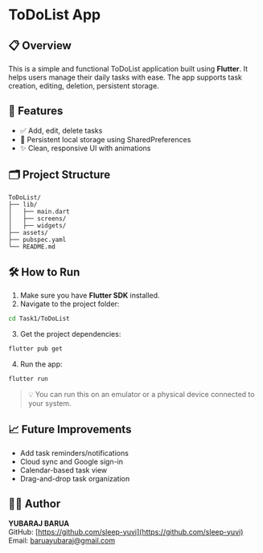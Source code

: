 # ToDoList App

## 📋 Overview
This is a simple and functional ToDoList application built using **Flutter**. It helps users manage their daily tasks with ease. The app supports task creation, editing, deletion, persistent storage.

## 🚀 Features
- ✅ Add, edit, delete tasks
- 💾 Persistent local storage using SharedPreferences
- ✨ Clean, responsive UI with animations

## 🗂️ Project Structure
```
ToDoList/
├── lib/
│   ├── main.dart
│   ├── screens/
│   ├── widgets/
├── assets/
├── pubspec.yaml
└── README.md
```

## 🛠️ How to Run
1. Make sure you have **Flutter SDK** installed.
2. Navigate to the project folder:

```bash
cd Task1/ToDoList
```

3. Get the project dependencies:

```bash
flutter pub get
```

4. Run the app:

```bash
flutter run
```

> 💡 You can run this on an emulator or a physical device connected to your system.

## 📈 Future Improvements
- Add task reminders/notifications
- Cloud sync and Google sign-in
- Calendar-based task view
- Drag-and-drop task organization

## 🙋‍♂️ Author
**YUBARAJ BARUA**  
GitHub: [https://github.com/sleep-yuvi](https://github.com/sleep-yuvi)  
Email: baruayubaraj@gmail.com

